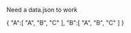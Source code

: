 Need a data.json to work

{
  "A":[
    "A",
    "B",
    "C"
  ],
  "B":[
    "A",
    "B",
    "C"
    ]
}
